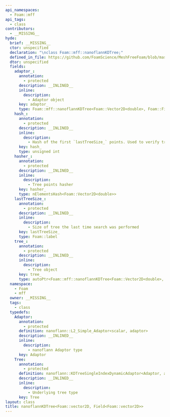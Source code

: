 ```yaml
---
api_namespaces:
  - Foam::mff
api_tags:
  - class
contributors:
  - __MISSING__
hyde:
  brief: __MISSING__
  ctor: unspecified
  declaration: "\nclass Foam::mff::nanoflannKDTree;"
  defined_in_file: https://github.com/FoamScience/MeshFreeFoam/blob/master/src/meshfree/kdTrees/nanoflannKDTree/nanoflannKDTrees.C
  dtor: unspecified
  fields:
    adaptor_:
      annotation:
        - protected
      description: __INLINED__
      inline:
        description:
          - Adaptor object
      key: adaptor_
      type: Foam::mff::nanoflannKDTree<Foam::Vector2D<double>, Foam::Field<Foam::Vector2D<double>>>::adaptor
    hash_:
      annotation:
        - protected
      description: __INLINED__
      inline:
        description:
          - Hash of the first `lastTreeSize_` points. Used to verify tree integrity
      key: hash_
      type: unsigned int
    hasher_:
      annotation:
        - protected
      description: __INLINED__
      inline:
        description:
          - Tree points hasher
      key: hasher_
      type: nElementsHash<Foam::Vector2D<double>>
    lastTreeSize_:
      annotation:
        - protected
      description: __INLINED__
      inline:
        description:
          - Size of tree the last time search was performed
      key: lastTreeSize_
      type: Foam::label
    tree_:
      annotation:
        - protected
      description: __INLINED__
      inline:
        description:
          - Tree object
      key: tree_
      type: autoPtr<Foam::mff::nanoflannKDTree<Foam::Vector2D<double>, Foam::Field<Foam::Vector2D<double>>>::Tree>
  namespace:
    - Foam
    - mff
  owner: __MISSING__
  tags:
    - class
  typedefs:
    Adaptor:
      annotation:
        - protected
      definition: nanoflann::L2_Simple_Adaptor<scalar, adaptor>
      description: __INLINED__
      inline:
        description:
          - nanoflann Adaptor type
      key: Adaptor
    Tree:
      annotation:
        - protected
      definition: nanoflann::KDTreeSingleIndexDynamicAdaptor<Adaptor, adaptor, Vector2D<double>::nComponents>
      description: __INLINED__
      inline:
        description:
          - Underlying tree type
      key: Tree
layout: class
title: nanoflannKDTree<Foam::vector2D, Field<Foam::vector2D>>
---
```

